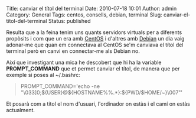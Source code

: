 Title: canviar el títol del terminal
Date: 2010-07-18 10:01
Author: admin
Category: General
Tags: centos, consells, debian, terminal
Slug: canviar-el-titol-del-terminal
Status: published

Resulta que a la feina tenim uns quants servidors virtuals per a diferents propòsits i com que un era amb [CentOS](http://centos.org/ "Pàgina de la distribució GNU/Linux CentOS") i d'altres amb [Debian](http://www.debian.org/ "Pàgina de la distribució GNU/Linux Debian") un dia vaig adonar-me que quan em connectava al CentOS se'm canviava el títol del terminal però en canvi en connectar-me als Debian no.

Així que investigant una mica he descobert que hi ha la variable **PROMPT_COMMAND** que et permet canviar el títol, de manera que per exemple si poses al ~/.bashrc:

> PROMPT_COMMAND='echo -ne "\033\]0;\${USER}@\${HOSTNAME%%.\*}:\${PWD/\$HOME/~}\007"'

Et posarà com a títol el nom d'usuari, l'ordinador on estàs i el camí on estàs actualment.
